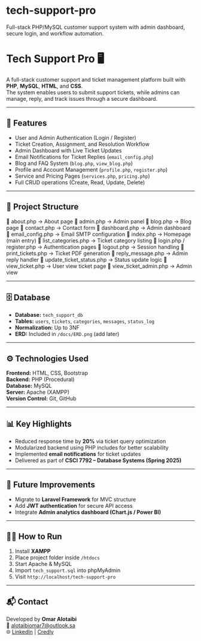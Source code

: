 # tech-support-pro
Full-stack PHP/MySQL customer support system with admin dashboard, secure login, and workflow automation.
# Tech Support Pro 🖥️  
A full-stack customer support and ticket management platform built with **PHP**, **MySQL**, **HTML**, and **CSS**.  
The system enables users to submit support tickets, while admins can manage, reply, and track issues through a secure dashboard.

---

## 🚀 Features
- User and Admin Authentication (Login / Register)
- Ticket Creation, Assignment, and Resolution Workflow
- Admin Dashboard with Live Ticket Updates
- Email Notifications for Ticket Replies (`email_config.php`)
- Blog and FAQ System (`blog.php`, `view_blog.php`)
- Profile and Account Management (`profile.php`, `register.php`)
- Service and Pricing Pages (`services.php`, `pricing.php`)
- Full CRUD operations (Create, Read, Update, Delete)

---

## 🧩 Project Structure

📄 about.php → About page
📄 admin.php → Admin panel
📄 blog.php → Blog page
📄 contact.php → Contact form
📄 dashboard.php → Admin dashboard
📄 email_config.php → Email SMTP configuration
📄 index.php → Homepage (main entry)
📄 list_categories.php → Ticket category listing
📄 login.php / register.php → Authentication pages
📄 logout.php → Session handling
📄 print_tickets.php → Ticket PDF generation
📄 reply_message.php → Admin reply handler
📄 update_ticket_status.php → Status update logic
📄 view_ticket.php → User view ticket page
📄 view_ticket_admin.php → Admin view


---

## 🗄️ Database
- **Database:** `tech_support_db`
- **Tables:** `users`, `tickets`, `categories`, `messages`, `status_log`
- **Normalization:** Up to 3NF
- **ERD:** Included in `/docs/ERD.png` (add later)

---

## ⚙️ Technologies Used
**Frontend:** HTML, CSS, Bootstrap  
**Backend:** PHP (Procedural)  
**Database:** MySQL  
**Server:** Apache (XAMPP)  
**Version Control:** Git, GitHub  

---

## 📊 Key Highlights
- Reduced response time by **20%** via ticket query optimization  
- Modularized backend using PHP includes for better scalability  
- Implemented **email notifications** for ticket updates  
- Delivered as part of **CSCI 7792 – Database Systems (Spring 2025)**

---

## 🧠 Future Improvements
- Migrate to **Laravel Framework** for MVC structure  
- Add **JWT authentication** for secure API access  
- Integrate **Admin analytics dashboard (Chart.js / Power BI)**  

---

## 🧑‍💻 How to Run
1. Install **XAMPP** 
2. Place project folder inside `/htdocs`  
3. Start Apache & MySQL  
4. Import `tech_support.sql` into phpMyAdmin  
5. Visit `http://localhost/tech-support-pro`

---

## 📬 Contact
Developed by **Omar Alotaibi**  
📧 [alotaibiomar7@outlook.sa](mailto:alotaibiomar7@outlook.sa)  
🌐 [LinkedIn](https://www.linkedin.com/in/omar-alotaibi11071998/) | [Credly]([https://credly.com](https://www.credly.com/users/omar_alotaibi))

